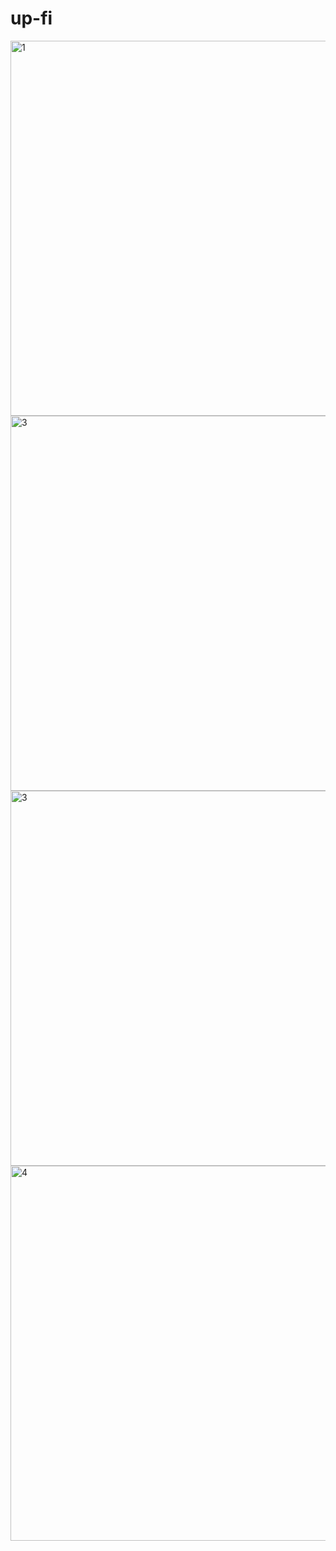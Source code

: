 # up-fi


<img width="600" alt="1" src="https://user-images.githubusercontent.com/70413248/191845341-d8ebf818-1924-468c-9a24-b973b97509e9.png">

<img width="600" alt="3" src="https://user-images.githubusercontent.com/70413248/191845344-1efbee3e-fca9-4834-a8af-cdede1f306f6.png">

<img width="600" alt="3" src="https://user-images.githubusercontent.com/70413248/191845347-0cf36124-1c6a-432b-8917-18acd3c33c14.png">

<img width="600" alt="4" src="https://user-images.githubusercontent.com/70413248/191845349-fe686366-d264-40f1-a615-958a95cfdd15.png">

